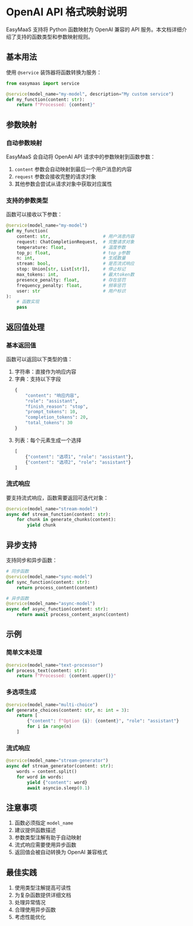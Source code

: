 # OpenAI API 格式映射说明

EasyMaaS 支持将 Python 函数映射为 OpenAI 兼容的 API 服务。本文档详细介绍了支持的函数类型和参数映射规则。

## 基本用法

使用 `@service` 装饰器将函数转换为服务：

```python
from easymaas import service

@service(model_name="my-model", description="My custom service")
def my_function(content: str):
    return f"Processed: {content}"
```

## 参数映射

### 自动参数映射

EasyMaaS 会自动将 OpenAI API 请求中的参数映射到函数参数：

1. `content` 参数会自动映射到最后一个用户消息的内容
2. `request` 参数会接收完整的请求对象
3. 其他参数会尝试从请求对象中获取对应属性

### 支持的参数类型

函数可以接收以下参数：

```python
@service(model_name="my-model")
def my_function(
    content: str,                    # 用户消息内容
    request: ChatCompletionRequest,  # 完整请求对象
    temperature: float,              # 温度参数
    top_p: float,                    # top_p参数
    n: int,                          # 生成数量
    stream: bool,                    # 是否流式响应
    stop: Union[str, List[str]],     # 停止标记
    max_tokens: int,                 # 最大token数
    presence_penalty: float,         # 存在惩罚
    frequency_penalty: float,        # 频率惩罚
    user: str                        # 用户标识
):
    # 函数实现
    pass
```

## 返回值处理

### 基本返回值

函数可以返回以下类型的值：

1. 字符串：直接作为响应内容
2. 字典：支持以下字段
   ```python
   {
       "content": "响应内容",
       "role": "assistant",
       "finish_reason": "stop",
       "prompt_tokens": 10,
       "completion_tokens": 20,
       "total_tokens": 30
   }
   ```
3. 列表：每个元素生成一个选择
   ```python
   [
       {"content": "选项1", "role": "assistant"},
       {"content": "选项2", "role": "assistant"}
   ]
   ```

### 流式响应

要支持流式响应，函数需要返回可迭代对象：

```python
@service(model_name="stream-model")
async def stream_function(content: str):
    for chunk in generate_chunks(content):
        yield chunk
```

## 异步支持

支持同步和异步函数：

```python
# 同步函数
@service(model_name="sync-model")
def sync_function(content: str):
    return process_content(content)

# 异步函数
@service(model_name="async-model")
async def async_function(content: str):
    return await process_content_async(content)
```

## 示例

### 简单文本处理

```python
@service(model_name="text-processor")
def process_text(content: str):
    return f"Processed: {content.upper()}"
```

### 多选项生成

```python
@service(model_name="multi-choice")
def generate_choices(content: str, n: int = 3):
    return [
        {"content": f"Option {i}: {content}", "role": "assistant"}
        for i in range(n)
    ]
```

### 流式响应

```python
@service(model_name="stream-generator")
async def stream_generator(content: str):
    words = content.split()
    for word in words:
        yield {"content": word}
        await asyncio.sleep(0.1)
```

## 注意事项

1. 函数必须指定 `model_name`
2. 建议提供函数描述
3. 参数类型注解有助于自动映射
4. 流式响应需要使用异步函数
5. 返回值会被自动转换为 OpenAI 兼容格式

## 最佳实践

1. 使用类型注解提高可读性
2. 为复杂函数提供详细文档
3. 处理异常情况
4. 合理使用异步函数
5. 考虑性能优化
